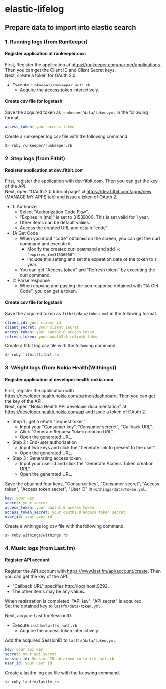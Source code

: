 # elastic-lifelog

## Prepare data to import into elastic search

### 1. Running logs (from RunKeeper)
#### Register application at runkeeper.com
First, Register the application at https://runkeeper.com/partner/applications. Then you can get the Client ID and Client Secret keys.  
Next, create a token for OAuth 2.0.

* Execute `runkeeper/runkeeper_auth.rb`
    * Acquire the access token interactively.

#### Create csv file for logstash
Save the acquired token as `runkeeper/data/token.yml` in the following format.

```yml
access_token: your access token
```

Create a runkeeper log csv file with the following command.
```sh
$> ruby runkeeper/runkeeper.rb
```

### 2. Step logs (from Fitbit)
#### Register application at dev.fitbit.com
First, register the application with dev.fitbit.com. Then you can get the key of the API.  
Next, open "OAuth 2.0 tutorial page" at https://dev.fitbit.com/apps/new (MANAGE MY APPS tab) and issue a token of OAuth 2.

* 1: Authorize
    * Select "Authorization Code Flow".
    * "Expires In (ms)" is set to 31536000. This is set valid for 1 year.
    * Other items can be default values.
    * Access the created URL and obtain "code".
* 1A Get Code
    * When you input "code" obtained on the screen, you can get the curl command and execute it.
        * Modify the created curl command and add `-d "expires_in=31536000"`.
        * Include this setting and set the expiration date of the token to 1 year.
    * You can get "Access token" and "Refresh token" by executing the curl command.
* 2: Parse response
    * When copying and pasting the json response obtained with "1A Get Code", you can get a token.

#### Create csv file for logstash
Save the acquired token as `fitbit/data/token.yml` in the following format.

```yml
client_id: your client id
client_secret: your client secret
access_token: your oauth2.0 access token
refresh_token: your oauth2.0 refresh token
```

Create a fitbit log csv file with the following command.
```sh
$> ruby fitbit/fitbit.rb
```

### 3. Weight logs (from Nokia Health(Withings))
#### Register application at developer.health.nokia.com

First, register the application with https://developer.health.nokia.com/partner/dashboard. Then you can get the key of the API.  
Next, open "Nokia Health API developer documentation" at https://developer.health.nokia.com/api and issue a token of OAuth 2.

* Step 1 : get a oAuth "request token"
    * Input your "Consumer key", "Consumer sercret", "Callback URL".
    * Click "Generate Request Token creation URL".
    * Open the generated URL.
* Step 2 : End-user authorization
    * Input two keys and click the "Generate link to present to the user".
    * Open the generated URL.
* Step 3 : Generating access token
    * Input your user id and click the "Generate Access Token creation URL".
    * Open the generated URL. 

Save the obtained four keys, "Consumer key", "Consumer secret", "Access token", "Access token secret", "User ID" in `withings/data/token.yml`.

```yml
key: your key
secret: your secret
access_token: your oauth1.0 access token
access_token_secret: your oauth1.0 access token secret
user_id: your user id
```

Create a withings log csv file with the following command.
```sh
$> ruby withings/withings.rb
```

### 4. Music logs (from Last.fm)
#### Register API account

Register the API account with https://www.last.fm/api/account/create. Then you can get the key of the API.  

* "Callback URL" specifies http://localhost:9292.
* The other items may be any values.

When registration is completed, "API key", "API secret" is acquired.  
Set the obtained key to `lastfm/data/token.yml`.

Next, acquire Last.fm SessionID.

* Execute `lastfm/lastfm_auth.rb`
    * Acquire the access token interactively.

Add the acquired SessionID to `lastfm/data/token.yml`.

```yml
key: your api key
secret: your api secret
session_id: Session ID obtained in lastfm_auth.rb
user_id: your user id
```

Create a lastfm log csv file with the following command.
```sh
$> ruby lastfm/lastfm.rb
```